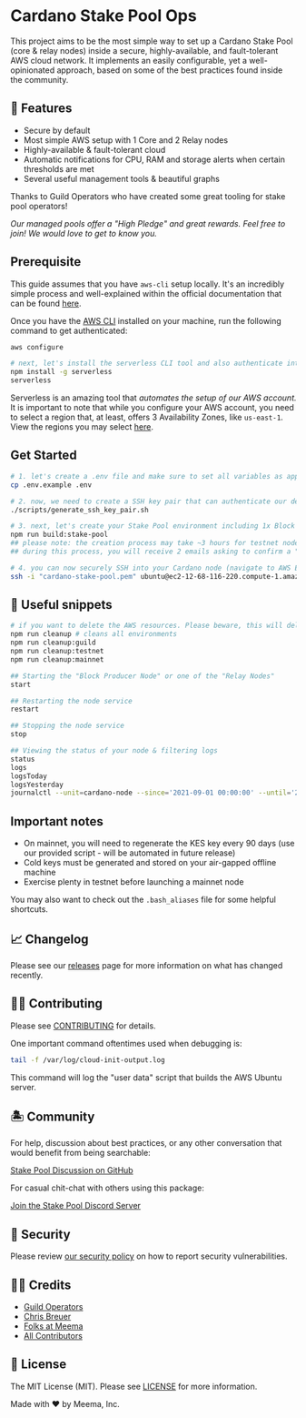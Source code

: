 # Cardano Stake Pool Ops

This project aims to be the most simple way to set up a Cardano Stake Pool (core & relay nodes) inside a secure, highly-available, and fault-tolerant AWS cloud network. It implements an easily configurable, yet a well-opinionated approach, based on some of the best practices found inside the community.

## 🐋 Features

- Secure by default
- Most simple AWS setup with 1 Core and 2 Relay nodes
- Highly-available & fault-tolerant cloud
- Automatic notifications for CPU, RAM and storage alerts when certain thresholds are met
- Several useful management tools & beautiful graphs

Thanks to Guild Operators who have created some great tooling for stake pool operators!

_Our managed pools offer a "High Pledge" and great rewards. Feel free to join! We would love to get to know you._

## Prerequisite

This guide assumes that you have `aws-cli` setup locally. It's an incredibly simple process and well-explained within the official documentation that can be found [here](https://docs.aws.amazon.com/cli/latest/userguide/install-cliv2.html).

Once you have the [AWS CLI](https://docs.aws.amazon.com/cli/latest/userguide/install-cliv2.html) installed on your machine, run the following command to get authenticated:

```bash
aws configure

# next, let's install the serverless CLI tool and also authenticate into it
npm install -g serverless
serverless
```

Serverless is an amazing tool that _automates the setup of our AWS account._ It is important to note that while you configure your AWS account, you need to select a region that, at least, offers 3 Availability Zones, like `us-east-1`. View the regions you may select [here](./AWS_AZ_ZONES.md).

## Get Started

```bash
# 1. let's create a .env file and make sure to set all variables as appropriate
cp .env.example .env

# 2. now, we need to create a SSH key pair that can authenticate our device securely with AWS
./scripts/generate_ssh_key_pair.sh

# 3. next, let's create your Stake Pool environment including 1x Block Producer node & 2x Relay nodes
npm run build:stake-pool
## please note: the creation process may take ~3 hours for testnet nodes & ~8 hours for mainnet nodes
## during this process, you will receive 2 emails asking to confirm a "subscription" which is required in order for you to receive "system alerts"

# 4. you can now securely SSH into your Cardano node (navigate to AWS EC2 to figure out the host and use the port defined in .env)
ssh -i "cardano-stake-pool.pem" ubuntu@ec2-12-68-116-220.compute-1.amazonaws.com -p 22
```

## 🐙 Useful snippets

```bash
# if you want to delete the AWS resources. Please beware, this will delete your stake pool
npm run cleanup # cleans all environments
npm run cleanup:guild
npm run cleanup:testnet
npm run cleanup:mainnet

## Starting the "Block Producer Node" or one of the "Relay Nodes"
start

## Restarting the node service
restart

## Stopping the node service
stop

## Viewing the status of your node & filtering logs
status
logs
logsToday
logsYesterday
journalctl --unit=cardano-node --since='2021-09-01 00:00:00' --until='2021-09-30 12:00:00'
```

## Important notes

- On mainnet, you will need to regenerate the KES key every 90 days (use our provided script - will be automated in future release)
- Cold keys must be generated and stored on your air-gapped offline machine
- Exercise plenty in testnet before launching a mainnet node

You may also want to check out the `.bash_aliases` file for some helpful shortcuts.

## 📈 Changelog

Please see our [releases](https://github.com/meemalabs/cardano-stake-pool-aws/releases) page for more information on what has changed recently.

## 💪🏼 Contributing

Please see [CONTRIBUTING](.github/CONTRIBUTING.md) for details.

One important command oftentimes used when debugging is:

```bash
tail -f /var/log/cloud-init-output.log
```

This command will log the "user data" script that builds the AWS Ubuntu server.

## 🏝 Community

For help, discussion about best practices, or any other conversation that would benefit from being searchable:

[Stake Pool Discussion on GitHub](https://github.com/meemalabs/cardano-stake-pool-aws/discussions)

For casual chit-chat with others using this package:

[Join the Stake Pool Discord Server](https://discord.meema.io)

## 🚨 Security

Please review [our security policy](https://github.com/meemalabs/cardano-stake-pool-aws/security/policy) on how to report security vulnerabilities.

## 🙏🏼 Credits

- [Guild Operators](https://github.com/cardano-community/guild-operators/)
- [Chris Breuer](https://github.com/Chris1904)
- [Folks at Meema](https://github.com/meemalabs)
- [All Contributors](../../contributors)

## 📄 License

The MIT License (MIT). Please see [LICENSE](LICENSE.md) for more information.

Made with ❤️ by Meema, Inc.

